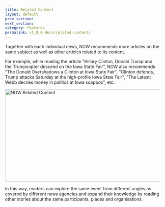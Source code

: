 ```yaml
---
title: Related Content
layout: default
prev_section:
next_section:
category: Features
permalink: v1_0_0-docs/related-content/
---
```

Together with each individual news, NOW recommends more articles on the same subject as well as other articles related to its content.

For example, while reading the article "Hillary Clinton, Donald Trump and the Trumpcopter descend on the Iowa State Fair", NOW also recommends "The Donald Overshadows a Clinton at Iowa State Fair", "Clinton defends, Trump attacks Saturday at the high-profile Iowa State Fair", "The Latest: Webb decries money in politics at Iowa soapbox", etc.

<img src="{{ site.baseurl }}/img/Related_Content.png" alt="NOW Related Content" style="width:800px;height:300px; margin: 0 auto">

In this way, readers can explore the same event from different angles as covered by different news agencies and expand their knowledge by reading other stories about the same participants, places and organisations.
